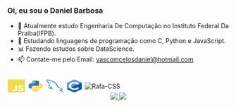 ### Oi, eu sou o Daniel Barbosa

- 🔭 Atualmente estudo Engenharia De Computação no Instituto Federal Da Praiba(IFPB).
- 🌱 Estudando linguagens de programação como C, Python e JavaScript.
- 📊 Fazendo estudos sobre DataScience.
- 📫 Contate-me pelo Email: vascomcelosdaniel@hotmail.com
<div style="display: inline_block"><br>
  <img align="center" alt="Js" height="30" width="40" src="https://raw.githubusercontent.com/devicons/devicon/master/icons/javascript/javascript-plain.svg">
  <img align="center" alt="Python" height="30" width="40" src="https://raw.githubusercontent.com/devicons/devicon/master/icons/python/python-original.svg">
  <img align="center" alt="mysql" height="30" width="40" src="https://raw.githubusercontent.com/devicons/devicon/master/icons/mysql/mysql-original.svg">
  <img align="center" alt="C" height="30" width="40" src="https://raw.githubusercontent.com/devicons/devicon/master/icons/c/c-original.svg">
  <img align="center" alt="Rafa-CSS" height="30" width="40" src="https://cdn.jsdelivr.net/gh/devicons/devicon/icons/jupyter/jupyter-original-wordmark.svg" />
</div>
<div align="center">
  <a href="https://github.com/Eduardo-Morais">
  <img height="180em" src="https://github-readme-stats.vercel.app/api?username=Eduardo-Morais&show_icons=true&theme=blue-green&include_all_commits=true&count_private=true"/>
  <img height="180em" src="https://github-readme-stats.vercel.app/api/top-langs/?username=Eduardo-Morais&layout=compact&langs_count=7&theme=blue-green"/>
</div>
